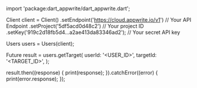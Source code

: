 import 'package:dart_appwrite/dart_appwrite.dart';

Client client = Client()
  .setEndpoint('https://cloud.appwrite.io/v1') // Your API Endpoint
  .setProject('5df5acd0d48c2') // Your project ID
  .setKey('919c2d18fb5d4...a2ae413da83346ad2'); // Your secret API key

Users users = Users(client);

Future result = users.getTarget(
  userId: '<USER_ID>',
  targetId: '<TARGET_ID>',
);

result.then((response) {
  print(response);
}).catchError((error) {
  print(error.response);
});
